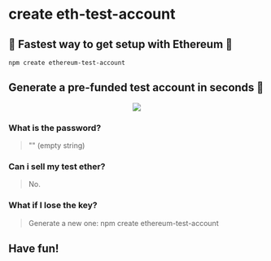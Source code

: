 # create eth-test-account

## :unicorn: Fastest way to get setup with Ethereum :unicorn:

```shell
npm create ethereum-test-account
```

## Generate a pre-funded test account in seconds :rocket:

<p align="center"><img src="/img/install.gif?raw=true"/></p>

###  What is the password?
>"" (empty string)

### Can i sell my test ether?
> No.

### What if I lose the key?
> Generate a new one: npm create ethereum-test-account


## Have fun!